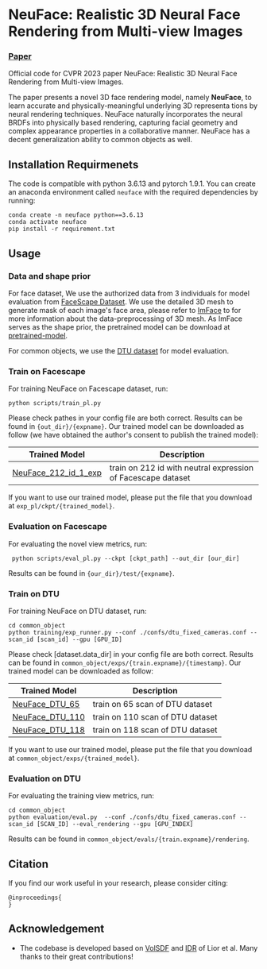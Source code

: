# NeuFace: Realistic 3D Neural Face Rendering from Multi-view Images

###  [Paper]()


Official code for CVPR 2023 paper NeuFace: Realistic 3D Neural Face Rendering from Multi-view Images.

The paper presents a novel 3D face rendering model, namely **NeuFace**, to learn accurate and physically-meaningful underlying 3D representa
tions by neural rendering techniques.
NeuFace naturally incorporates the neural BRDFs into physically based rendering, capturing facial geometry and complex appearance properties in a collaborative manner. NeuFace has a decent generalization ability to common objects as well.


## Installation Requirmenets
The code is compatible with python 3.6.13 and pytorch 1.9.1.
You can create an anaconda environment called `neuface` with the required dependencies by running:

```
conda create -n neuface python==3.6.13
conda activate neuface
pip install -r requirement.txt
```

## Usage
### Data and shape prior
For face dataset, We use the authorized data from 3 individuals for model evaluation from <a href="https://facescape.nju.edu.cn/" target="_blank">FaceScape Dataset</a>. We use the detailed 3D mesh to generate mask of each image's face area, please refer to <a href="https://arxiv.org/abs/2203.14510" target="_blank">ImFace</a> to for more information about the data-preprocessing of 3D mesh. As ImFace serves as the shape prior, the pretrained model can be download at <a href="https://drive.google.com/drive/folders/1ljTo2QHT5C1e9-Q9MZhU9HmrqvyExoe6?usp=sharing" target="_blank">pretrained-model</a>.


For common objects, we use the <a href="https://www.dropbox.com/sh/5tam07ai8ch90pf/AADniBT3dmAexvm_J1oL__uoaDTU" target="_blank"> DTU dataset</a> for model evaluation.

### Train on Facescape
For training NeuFace on Facescape dataset, run:
```
python scripts/train_pl.py
```
Please check pathes in your config file are both correct. Results can be found in `{out_dir}/{expname}`.
Our trained model can be downloaded as follow (we have obtained the author's consent to publish the trained model):

| Trained Model            | Description  |
|-------------------|-------------------------------------------------------------|
| <a href="https://drive.google.com/drive/folders/1bPtSOnC4OrzU2px6TWOFqv4Xro9h6bW9?usp=sharing" target="_blank">NeuFace_212_id_1_exp</a> | train on 212 id with neutral expression of Facescape dataset|

If you want to use our trained model, please put the file that you download at `exp_pl/ckpt/{trained_model}`.
### Evaluation on Facescape
For evaluating the novel view metrics, run:
```
 python scripts/eval_pl.py --ckpt [ckpt_path] --out_dir [our_dir]
```
Results can be found in `{our_dir}/test/{expname}`.

### Train on DTU
For training NeuFace on DTU dataset, run:
```
cd common_object
python training/exp_runner.py --conf ./confs/dtu_fixed_cameras.conf --scan_id [scan_id] --gpu [GPU_ID]
```
Please check [dataset.data_dir] in your config file are both correct. Results can be found in `common_object/exps/{train.expname}/{timestamp}`.
Our trained model can be downloaded as follow:

| Trained Model            | Description  |
|-------------------|-------------------------------------------------------------|
| <a href="https://drive.google.com/drive/folders/1AS0FJRku4PJ4zbfB6CQdzYCNcsvBblmZ?usp=sharing" target="_blank">NeuFace_DTU_65</a> | train on 65 scan of DTU dataset |
| <a href="https://drive.google.com/drive/folders/1CAERoMTNUJwp1icElWFQB0hopRQHtNgk?usp=sharing" target="_blank">NeuFace_DTU_110</a> | train on 110 scan of DTU dataset |
| <a href="https://drive.google.com/drive/folders/11hj2PRxYCGL42dHXUNnyD5PgRUsJoZMC?usp=sharing" target="_blank">NeuFace_DTU_118</a> | train on 118 scan of DTU dataset |



If you want to use our trained model, please put the file that you download at `common_object/exps/{trained_model}`.

### Evaluation on DTU
For evaluating the training view metrics, run:
```
cd common_object
python evaluation/eval.py  --conf ./confs/dtu_fixed_cameras.conf --scan_id [SCAN_ID] --eval_rendering --gpu [GPU_INDEX]
```
Results can be found in `common_object/evals/{train.expname}/rendering`.
## Citation
If you find our work useful in your research, please consider citing:

	@inproceedings{
	}

## Acknowledgement
- The codebase is developed based on <a href="https://github.com/lioryariv/volsdf" target="_blank">VolSDF</a> and <a href="https://github.com/lioryariv/idr" target="_blank">IDR</a> of Lior et al. Many thanks to their great contributions!

